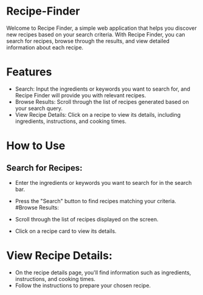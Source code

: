 # Recipe-Finder

Welcome to Recipe Finder, a simple web application that helps you discover new recipes based on your search criteria. With Recipe Finder, you can search for recipes, browse through the results, and view detailed information about each recipe.

# Features
- Search: Input the ingredients or keywords you want to search for, and Recipe Finder will provide you with relevant recipes.
- Browse Results: Scroll through the list of recipes generated based on your search query.
- View Recipe Details: Click on a recipe to view its details, including ingredients, instructions, and cooking times.
  
# How to Use
## Search for Recipes:

- Enter the ingredients or keywords you want to search for in the search bar.
- Press the "Search" button to find recipes matching your criteria.
#Browse Results:

- Scroll through the list of recipes displayed on the screen.
- Click on a recipe card to view its details.
# View Recipe Details:

- On the recipe details page, you'll find information such as ingredients, instructions, and cooking times.
- Follow the instructions to prepare your chosen recipe.
